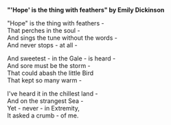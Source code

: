 **"'Hope' is the thing with feathers" by Emily Dickinson**

"Hope" is the thing with feathers -  
That perches in the soul -  
And sings the tune without the words -  
And never stops - at all -  

And sweetest - in the Gale - is heard -  
And sore must be the storm -  
That could abash the little Bird  
That kept so many warm -  

I've heard it in the chillest land -  
And on the strangest Sea -  
Yet - never - in Extremity,  
It asked a crumb - of me.  
